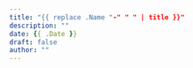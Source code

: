 ```yaml
---
title: "{{ replace .Name "-" " " | title }}"
description: ""
date: {{ .Date }}
draft: false
author: ""
---
```


